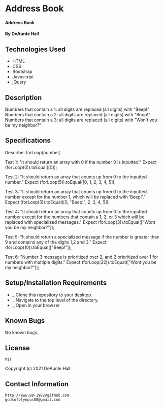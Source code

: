 # Address Book

#### Address Book

#### By DeAunte Hall

## Technologies Used

* HTML
* CSS
* Bootstrap
* Javascript
* jQuery

## Description
  Numbers that contain a 1: all digits are replaced (all digits) with "Beep!"
Numbers that contain a 2: all digits are replaced (all digits) with "Boop!"
Numbers that contain a 3: all digits are replaced (all digits) with "Won't you be my neighbor?"


## Specifications
Describe: forLoop(number)

Test 1: "It should return an array with 0 if the number 0 is inputted."
Expect (forLoop(0)).toEqual([0]);


Test 2: "It should return an array that counts up from 0 to the inputted number."
Expect (forLoop(5)).toEqual([0, 1, 2, 3, 4, 5]);

Test 3: "It should return an array that counts up from 0 to the inputted number except for the number 1, which will be replaced with 'Beep!'."
Expect (forLoop(5)).toEqual([0, "Beep!", 2, 3, 4, 5]);

Test 4: "It should return an array that counts up from 0 to the inputted number except for the numbers that contain a 1, 2, or 3 which will be replaced with specialized messages."
Expect (forLoop(3)).toEqual(["Wont you be my neighbor?"]);

Test 5: "It should return a specialized message if the number is greater than 9 and contains any of the digits 1,2 and 3."
Expect (forLoop(10)).toEqual(["Beep!"]);

Test 6: "Number 3 message is prioritized over 2, and 2 prioritized over 1 for numbers with multiple digits."
Expect (forLoop(32)).toEqual(["Wont you be my neighbor?"]);





## Setup/Installation Requirements

* _ Clone this repository to your desktop. 
* _ Navigate to the top level of the directory.
* _ Open in your browser


## Known Bugs

No known bugs.

## License
	MIT
Copyright (c) 2021 DeAunte Hall

## Contact Information
	http://www.88-1982@github.com
	godsofolympus88@gmail.com	
